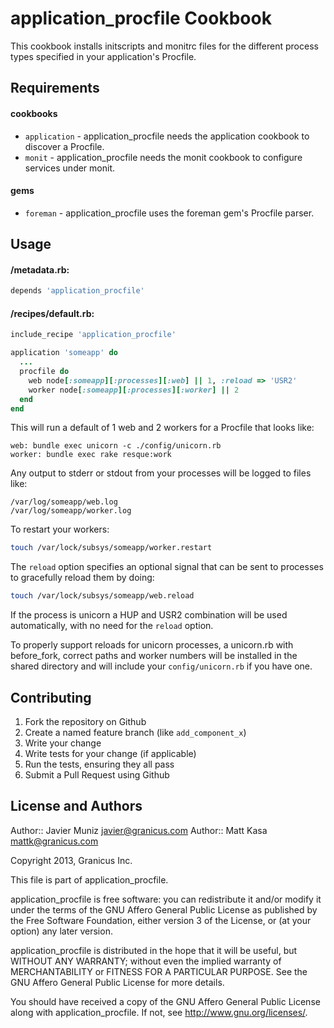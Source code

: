 application_procfile Cookbook
=============================
This cookbook installs initscripts and monitrc files for the different process types specified in your application's Procfile.

Requirements
------------
#### cookbooks
- `application` - application_procfile needs the application cookbook to discover a Procfile.
- `monit` - application_procfile needs the monit cookbook to configure services under monit.

#### gems
- `foreman` - application_procfile uses the foreman gem's Procfile parser.

Usage
-----
#### <cookbook>/metadata.rb:
```ruby
depends 'application_procfile'
```

#### <cookbook>/recipes/default.rb:
```ruby
include_recipe 'application_procfile'

application 'someapp' do
  ...
  procfile do
    web node[:someapp][:processes][:web] || 1, :reload => 'USR2'
    worker node[:someapp][:processes][:worker] || 2
  end
end
```

This will run a default of 1 web and 2 workers for a Procfile that looks like:

```
web: bundle exec unicorn -c ./config/unicorn.rb
worker: bundle exec rake resque:work
```

Any output to stderr or stdout from your processes will be logged to files like:

```
/var/log/someapp/web.log
/var/log/someapp/worker.log
```

To restart your workers:

```bash
touch /var/lock/subsys/someapp/worker.restart
```

The `reload` option specifies an optional signal that can be sent to processes to gracefully reload them by doing:

```bash
touch /var/lock/subsys/someapp/web.reload
```

If the process is unicorn a HUP and USR2 combination will be used automatically, with no need for the `reload` option.

To properly support reloads for unicorn processes, a unicorn.rb with before_fork, correct paths and worker numbers will be installed in the shared directory and will include your `config/unicorn.rb` if you have one.

Contributing
------------
1. Fork the repository on Github
2. Create a named feature branch (like `add_component_x`)
3. Write your change
4. Write tests for your change (if applicable)
5. Run the tests, ensuring they all pass
6. Submit a Pull Request using Github

License and Authors
-------------------
Author:: Javier Muniz <javier@granicus.com>
Author:: Matt Kasa <mattk@granicus.com>

Copyright 2013, Granicus Inc.

This file is part of application_procfile.

application_procfile is free software: you can redistribute it and/or modify
it under the terms of the GNU Affero General Public License as published by
the Free Software Foundation, either version 3 of the License, or
(at your option) any later version.

application_procfile is distributed in the hope that it will be useful,
but WITHOUT ANY WARRANTY; without even the implied warranty of
MERCHANTABILITY or FITNESS FOR A PARTICULAR PURPOSE.  See the
GNU Affero General Public License for more details.

You should have received a copy of the GNU Affero General Public License
along with application_procfile.  If not, see <http://www.gnu.org/licenses/>.
